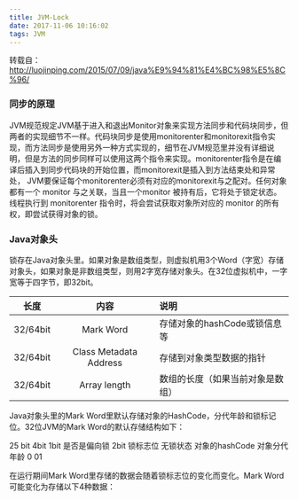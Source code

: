 ```yaml
---
title: JVM-Lock
date: 2017-11-06 10:16:02
tags: JVM
---
```


转载自：http://luojinping.com/2015/07/09/java%E9%94%81%E4%BC%98%E5%8C%96/

### 同步的原理

JVM规范规定JVM基于进入和退出Monitor对象来实现方法同步和代码块同步，但两者的实现细节不一样。代码块同步是使用monitorenter和monitorexit指令实现，而方法同步是使用另外一种方式实现的，细节在JVM规范里并没有详细说明，但是方法的同步同样可以使用这两个指令来实现。monitorenter指令是在编译后插入到同步代码块的开始位置，而monitorexit是插入到方法结束处和异常处， JVM要保证每个monitorenter必须有对应的monitorexit与之配对。任何对象都有一个 monitor 与之关联，当且一个monitor 被持有后，它将处于锁定状态。线程执行到 monitorenter 指令时，将会尝试获取对象所对应的 monitor 的所有权，即尝试获得对象的锁。

### Java对象头

锁存在Java对象头里。如果对象是数组类型，则虚拟机用3个Word（字宽）存储对象头，如果对象是非数组类型，则用2字宽存储对象头。在32位虚拟机中，一字宽等于四字节，即32bit。

| 长度 | 内容 | 说明 |
| --------- |:-----------:|:-----------|
| 32/64bit | Mark Word | 存储对象的hashCode或锁信息等
| 32/64bit | Class Metadata Address | 存储到对象类型数据的指针
| 32/64bit | Array length | 数组的长度（如果当前对象是数组）

Java对象头里的Mark Word里默认存储对象的HashCode，分代年龄和锁标记位。32位JVM的Mark Word的默认存储结构如下：

25 bit	4bit	1bit
是否是偏向锁	2bit
锁标志位
无锁状态	对象的hashCode	对象分代年龄	0	01

在运行期间Mark Word里存储的数据会随着锁标志位的变化而变化。Mark Word可能变化为存储以下4种数据：